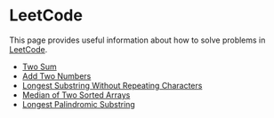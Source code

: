 # LeetCode

This page provides useful information about how to solve problems in [LeetCode].

- [Two Sum](two_sum/README.md)
- [Add Two Numbers](add_two_numbers/README.md)
- [Longest Substring Without Repeating Characters](longest_substring/README.md)
- [Median of Two Sorted Arrays](median_of_two_sorted_arrays/README.md)
- [Longest Palindromic Substring](longest_palindromic_substring/README.md)

[LeetCode]: https://leetcode.com/
